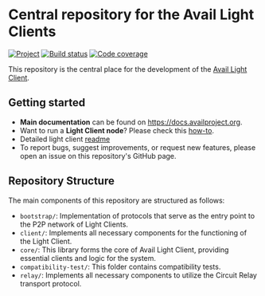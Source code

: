 # Central repository for the Avail Light Clients

[![Project](https://img.shields.io/badge/project-Avail-cyan)](https://www.availproject.org/) [![Build status](https://github.com/availproject/avail-light/actions/workflows/default.yml/badge.svg)](https://github.com/availproject/avail-light/actions/workflows/default.yml) [![Code coverage](https://codecov.io/gh/availproject/avail-light/branch/main/graph/badge.svg?token=7O2EA7QMC2)](https://codecov.io/gh/availproject/avail-light)

This repository is the central place for the development of the [Avail Light Client](https://docs.availproject.org/docs/operate-a-node/node-types).

## Getting started

- **Main documentation** can be found on <https://docs.availproject.org>.
- Want to run a **Light Client node**? Please check this [how-to](https://docs.availproject.org/docs/operate-a-node/run-a-light-client/0010-light-client).
- Detailed light client [readme](client/README.md)
- To report bugs, suggest improvements, or request new features, please open an issue on this repository's GitHub page.

## Repository Structure

The main components of this repository are structured as follows:

- `bootstrap/`: Implementation of protocols that serve as the entry point to the P2P network of Light Clients.
- `client/`: Implements all necessary components for the functioning of the Light Client.
- `core/`: This library forms the core of Avail Light Client, providing essential clients and logic for the system.
- `compatibility-test/`: This folder contains compatibility tests.
- `relay/`: Implements all necessary components to utilize the Circuit Relay transport protocol.
